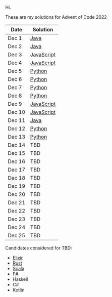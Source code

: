 Hi. 

These are my solutions for Advent of Code 2022

| Date   | Solution                           |
| ------ | ---------------------------------- |
| Dec 1  | [Java](src/twentytwo/one/)         |
| Dec 2  | [Java](src/twentytwo/two/)         |
| Dec 3  | [JavaScript](src/twentytwo/three/) |
| Dec 4  | [JavaScript](src/twentytwo/four/)  |
| Dec 5  | [Python](src/twentytwo/five/)      |
| Dec 6  | [Python](src/twentytwo/six/)       |
| Dec 7  | [Python](src/twentytwo/seven/)     |
| Dec 8  | [Python](src/twentytwo/eight/)     |
| Dec 9  | [JavaScript](src/twentytwo/nine/)  |
| Dec 10 | [JavaScript](src/twentytwo/ten/)   |
| Dec 11 | [Java](src/twentytwo/eleven/)      |
| Dec 12 | [Python](src/twentytwo/twelve/)    |
| Dec 13 | [Python](src/twentytwo/thirteen/)  |
| Dec 14 | TBD                                |
| Dec 15 | TBD                                |
| Dec 16 | TBD                                |
| Dec 17 | TBD                                |
| Dec 18 | TBD                                |
| Dec 19 | TBD                                |
| Dec 20 | TBD                                |
| Dec 21 | TBD                                |
| Dec 22 | TBD                                |
| Dec 23 | TBD                                |
| Dec 24 | TBD                                |
| Dec 25 | TBD                                |

Candidates considered for TBD:
- [Elixir](https://elixir-lang.org/)
- [Rust](https://www.rust-lang.org/)
- [Scala](https://scala-lang.org/)
- [F#](https://fsharp.org/)
- Haskell
- C#
- Kotlin
